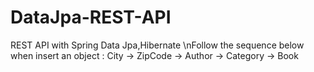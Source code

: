 # DataJpa-REST-API
REST API with Spring Data Jpa,Hibernate
\nFollow the sequence below when insert an object :
City -> ZipCode -> Author -> Category -> Book
